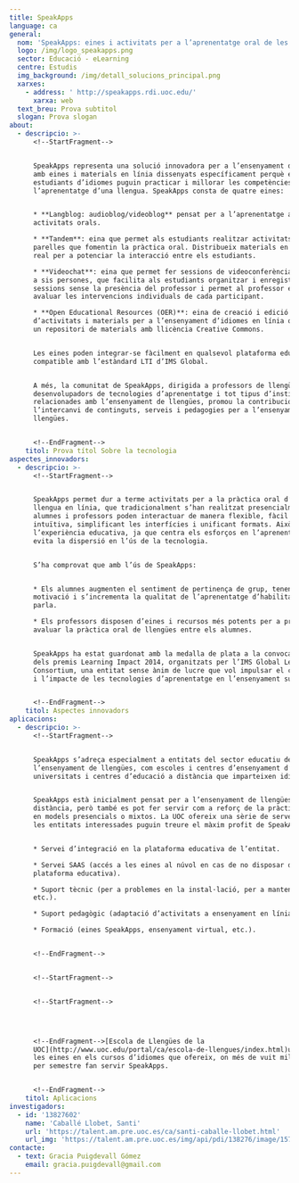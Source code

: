 ```yaml
---
title: SpeakApps
language: ca
general:
  nom: 'SpeakApps: eines i activitats per a l’aprenentatge oral de les llengües'
  logo: /img/logo_speakapps.png
  sector: Educació - eLearning
  centre: Estudis
  img_background: /img/detall_solucions_principal.png
  xarxes:
    - address: ' http://speakapps.rdi.uoc.edu/'
      xarxa: web
  text_breu: Prova subtitol
  slogan: Prova slogan
about:
  - descripcio: >-
      <!--StartFragment-->


      SpeakApps representa una solució innovadora per a l’ensenyament d’idiomes
      amb eines i materials en línia dissenyats específicament perquè els
      estudiants d’idiomes puguin practicar i millorar les competències orals en
      l’aprenentatge d’una llengua. SpeakApps consta de quatre eines:


      * **Langblog: audioblog/videoblog** pensat per a l’aprenentatge amb
      activitats orals.

      * **Tandem**: eina que permet als estudiants realitzar activitats per
      parelles que fomentin la pràctica oral. Distribueix materials en temps
      real per a potenciar la interacció entre els estudiants.

      * **Videochat**: eina que permet fer sessions de videoconferència amb fins
      a sis persones, que facilita als estudiants organitzar i enregistrar
      sessions sense la presència del professor i permet al professor escoltar i
      avaluar les intervencions individuals de cada participant.

      * **Open Educational Resources (OER)**: eina de creació i edició
      d’activitats i materials per a l’ensenyament d’idiomes en línia que inclou
      un repositori de materials amb llicència Creative Commons.


      Les eines poden integrar-se fàcilment en qualsevol plataforma educativa
      compatible amb l’estàndard LTI d’IMS Global.


      A més, la comunitat de SpeakApps, dirigida a professors de llengües,
      desenvolupadors de tecnologies d’aprenentatge i tot tipus d’institucions
      relacionades amb l’ensenyament de llengües, promou la contribució i
      l’intercanvi de continguts, serveis i pedagogies per a l’ensenyament de
      llengües.


      <!--EndFragment-->
    titol: Prova títol Sobre la tecnologia
aspectes_innovadors:
  - descripcio: >-
      <!--StartFragment-->


      SpeakApps permet dur a terme activitats per a la pràctica oral d’una
      llengua en línia, que tradicionalment s’han realitzat presencialment:
      alumnes i professors poden interactuar de manera flexible, fàcil i
      intuïtiva, simplificant les interfícies i unificant formats. Això millora
      l’experiència educativa, ja que centra els esforços en l’aprenentatge i
      evita la dispersió en l’ús de la tecnologia.


      S’ha comprovat que amb l’ús de SpeakApps:


      * Els alumnes augmenten el sentiment de pertinença de grup, tenen més
      motivació i s’incrementa la qualitat de l’aprenentatge d’habilitats de la
      parla.

      * Els professors disposen d’eines i recursos més potents per a promoure i
      avaluar la pràctica oral de llengües entre els alumnes.


      SpeakApps ha estat guardonat amb la medalla de plata a la convocatòria
      dels premis Learning Impact 2014, organitzats per l’IMS Global Learning
      Consortium, una entitat sense ànim de lucre que vol impulsar el creixement
      i l’impacte de les tecnologies d’aprenentatge en l’ensenyament superior.


      <!--EndFragment-->
    titol: Aspectes innovadors
aplicacions:
  - descripcio: >-
      <!--StartFragment-->


      SpeakApps s’adreça especialment a entitats del sector educatiu dedicades a
      l’ensenyament de llengües, com escoles i centres d’ensenyament d’idiomes,
      universitats i centres d’educació a distància que imparteixen idiomes.


      SpeakApps està inicialment pensat per a l’ensenyament de llengües a
      distància, però també es pot fer servir com a reforç de la pràctica oral
      en models presencials o mixtos. La UOC ofereix una sèrie de serveis perquè
      les entitats interessades puguin treure el màxim profit de SpeakApps:


      * Servei d’integració en la plataforma educativa de l’entitat.

      * Servei SAAS (accés a les eines al núvol en cas de no disposar de
      plataforma educativa).

      * Suport tècnic (per a problemes en la instal·lació, per a manteniment,
      etc.).

      * Suport pedagògic (adaptació d’activitats a ensenyament en línia).

      * Formació (eines SpeakApps, ensenyament virtual, etc.).


      <!--EndFragment-->


      <!--StartFragment-->


      <!--StartFragment-->




      <!--EndFragment-->[Escola de Llengües de la
      UOC](http://www.uoc.edu/portal/ca/escola-de-llengues/index.html)utilitza
      les eines en els cursos d’idiomes que ofereix, on més de vuit mil alumnes
      per semestre fan servir SpeakApps.


      <!--EndFragment-->
    titol: Aplicacions
investigadors:
  - id: '13827602'
    name: 'Caballé Llobet, Santi'
    url: 'https://talent.am.pre.uoc.es/ca/santi-caballe-llobet.html'
    url_img: 'https://talent.am.pre.uoc.es/img/api/pdi/138276/image/1572253930175'
contacte:
  - text: Gracia Puigdevall Gómez
    email: gracia.puigdevall@gmail.com
---
```

